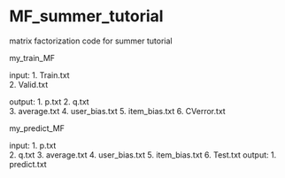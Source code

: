 MF_summer_tutorial
==================

matrix factorization code for summer tutorial


my_train_MF

input:
     1. Train.txt</br> 2. Valid.txt </br>

output:
     1. p.txt
	 2. q.txt  
	 3. average.txt
	 4. user_bias.txt
	 5. item_bias.txt
	 6. CVerror.txt

my_predict_MF

input:
    1. p.txt  
	2. q.txt 
	3. average.txt
	4. user_bias.txt
	5. item_bias.txt
	6. Test.txt
output: 
	1. predict.txt
